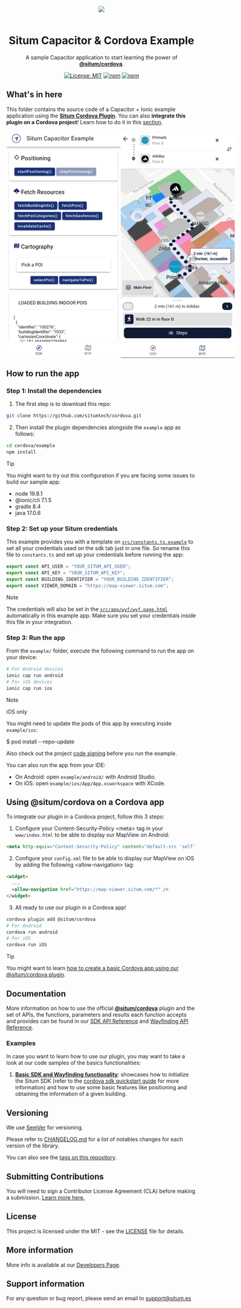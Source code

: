 <p align="center"> <img width="233" src="https://situm.com/wp-content/themes/situm/img/logo-situm.svg" style="margin-bottom:1rem" />
<h1 align="center">Situm Capacitor & Cordova Example</h1>
</p>

<div align="center" style="text-align:center">

A sample Capacitor application to start learning the power of [**@situm/cordova**](https://www.npmjs.com/package/@situm/cordova).

</div>

<div align="center" style="text-align:center">

[![License: MIT](https://img.shields.io/badge/License-MIT-blue.svg)](https://opensource.org/licenses/MIT)
[![npm](https://img.shields.io/npm/v/@situm/cordova.svg)](https://www.npmjs.com/package/@situm/cordova)
[![npm](https://img.shields.io/npm/dm/@situm/cordova.svg)](https://www.npmjs.com/package/@situm/cordova)

</div>

## What's in here

This folder contains the source code of a Capacitor + Ionic example application using the [**Situm Cordova Plugin**](../README.md). You can also **integrate this plugin on a Cordova project**! Learn how to do it in this [section](#using-situmcordova-on-a-cordova-app).

<div align="center" style="display: flex;">
    <img src="./docs/assets/sdk_preview.png" alt="sdk_preview">
    <img src="./docs/assets/wyf_preview.png" alt="wyf_preview">
</div>

## How to run the app

### Step 1: Install the dependencies

1. The first step is to download this repo:

```bash
git clone https://github.com/situmtech/cordova.git
```

2. Then install the plugin dependencies alongside the `example` app as follows:

```bash
cd cordova/example
npm install
```

> [!TIP]
> You might want to try out this configuration if you are facing some issues to build our sample app:
>
> - node 19.8.1
> - @ionic/cli 7.1.5
> - gradle 8.4
> - java 17.0.6

### Step 2: Set up your Situm credentials

This example provides you with a template on [`src/constants.ts.example`](src/constants.ts.example) to set all your credentials used on the sdk tab just in one file. So rename this file to `constants.ts` and set up your credentials before running the app:

```typescript
export const API_USER = "YOUR_SITUM_API_USER";
export const API_KEY = "YOUR_SITUM_API_KEY";
export const BUILDING_IDENTIFIER = "YOUR_BUILDING_IDENTIFIER";
export const VIEWER_DOMAIN = "https://map-viewer.situm.com";
```

> [!NOTE]
> The credentials will also be set in the [`src/app/wyf/wyf.page.html`](./src/app/wyf/wyf.page.html) automatically in this example app. Make sure you set your credentials inside this file in your integration.

### Step 3: Run the app <a name="runapplication"></a>

From the `example/` folder, execute the following command to run the app on your device:

```bash
# For Android devices
ionic cap run android
# For iOS devices
ionic cap run ios
```

> [!NOTE]
> iOS only
>
> You might need to update the pods of this app by executing inside `example/ios`:
>
> $ pod install --repo-update
>
> Also check out the project [code signing](https://developer.apple.com/support/code-signing/) before you run the example.

You can also run the app from your IDE:

- On Android: open `example/android/` with Android Studio.
- On iOS: open `example/ios/App/App.xcworkspace` with XCode.

## Using @situm/cordova on a Cordova app

To integrate our plugin in a Cordova project, follow this 3 steps:

1. Configure your Content-Security-Policy \<meta\> tag in your `www/index.html` to be able to display our MapView on Android:

```html
<meta http-equiv="Content-Security-Policy" content="default-src 'self' data: https://ssl.gstatic.com https://map-viewer.situm.com 'unsafe-eval'; style-src 'self' 'unsafe-inline'; media-src *; img-src 'self' data: content:;" />
```

2. Configure your `config.xml` file to be able to display our MapView on iOS by adding the following \<allow-navigation\> tag:

```html
<widget>
  ...
  <allow-navigation href="https://map-viewer.situm.com/*" />
</widget>
```

3. All ready to use our plugin in a Cordova app!

```bash
cordova plugin add @situm/cordova
# For Android
cordova run android
# For iOS
cordova run iOS
```

> [!TIP]
> You might want to learn [how to create a basic Cordova app using our @situm/cordova plugin](https://situm.com/docs/a-basic-cordova-app/).

## Documentation

More information on how to use the official [**@situm/cordova**](https://www.npmjs.com/package/@situm/cordova) plugin and the set of APIs, the functions, parameters and results each function accepts and provides can be found in our [SDK API Reference](https://developers.situm.com/sdk_documentation/cordova/jsdoc/latest/situm) and [Wayfinding API Reference](https://developers.situm.com/sdk_documentation/cordova/jsdoc/latest/mapview).

### Examples

In case you want to learn how to use our plugin, you may want to take a look at our code samples of the basics functionalities:

1. [**Basic SDK and Wayfinding functionality**](./src/app/sdk/sdk.page.ts): showcases how to initialize the Situm SDK (refer to the [cordova sdk quickstart guide](https://situm.com/docs/a-basic-cordova-app/) for more information) and how to use some basic features like positioning and obtaining the information of a given building.

## Versioning

We use [SemVer](http://semver.org/) for versioning.

Please refer to [CHANGELOG.md](../CHANGELOG.md) for a list of notables changes for each version of the library.

You can also see the [tags on this repository](https://github.com/situmtech/cordova/tags).

## Submitting Contributions

You will need to sign a Contributor License Agreement (CLA) before making a submission. [Learn more here.](https://situm.com/contributions/)

## License

This project is licensed under the MIT - see the [LICENSE](../LICENSE) file for details.

## More information

More info is available at our [Developers Page](https://situm.com/docs/01-introduction/).

## Support information

For any question or bug report, please send an email to [support@situm.es](mailto:support@situm.es)

